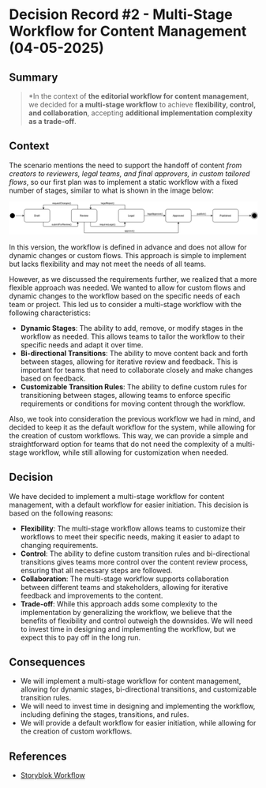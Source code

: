 # Decision Record #2 - Multi-Stage Workflow for Content Management (04-05-2025)

## Summary
> *In the context of **the editorial workflow for content management**, we decided for **a multi-stage workflow** to achieve **flexibility, control, and collaboration**, accepting **additional implementation complexity as a trade-off**.

## Context
The scenario mentions the need to support the handoff of content *from creators to reviewers, legal teams, and final approvers, in custom tailored flows*, so our first plan was to implement a static workflow with a fixed number of stages, similar to what is shown in the image below:

![image](../assets/StaticWorkflow.png)

In this version, the workflow is defined in advance and does not allow for dynamic changes or custom flows. This approach is simple to implement but lacks flexibility and may not meet the needs of all teams.

However, as we discussed the requirements further, we realized that a more flexible approach was needed. We wanted to allow for custom flows and dynamic changes to the workflow based on the specific needs of each team or project. This led us to consider a multi-stage workflow with the following characteristics:

- **Dynamic Stages**: The ability to add, remove, or modify stages in the workflow as needed. This allows teams to tailor the workflow to their specific needs and adapt it over time.
- **Bi-directional Transitions**: The ability to move content back and forth between stages, allowing for iterative review and feedback. This is important for teams that need to collaborate closely and make changes based on feedback.
- **Customizable Transition Rules**: The ability to define custom rules for transitioning between stages, allowing teams to enforce specific requirements or conditions for moving content through the workflow.

Also, we took into consideration the previous workflow we had in mind, and decided to keep it as the default workflow for the system, while allowing for the creation of custom workflows. This way, we can provide a simple and straightforward option for teams that do not need the complexity of a multi-stage workflow, while still allowing for customization when needed.

## Decision
We have decided to implement a multi-stage workflow for content management, with a default workflow for easier initiation. This decision is based on the following reasons:
- **Flexibility**: The multi-stage workflow allows teams to customize their workflows to meet their specific needs, making it easier to adapt to changing requirements.
- **Control**: The ability to define custom transition rules and bi-directional transitions gives teams more control over the content review process, ensuring that all necessary steps are followed.
- **Collaboration**: The multi-stage workflow supports collaboration between different teams and stakeholders, allowing for iterative feedback and improvements to the content.
- **Trade-off**: While this approach adds some complexity to the implementation by generalizing the workflow, we believe that the benefits of flexibility and control outweigh the downsides. We will need to invest time in designing and implementing the workflow, but we expect this to pay off in the long run.

## Consequences
- We will implement a multi-stage workflow for content management, allowing for dynamic stages, bi-directional transitions, and customizable transition rules.
- We will need to invest time in designing and implementing the workflow, including defining the stages, transitions, and rules.
- We will provide a default workflow for easier initiation, while allowing for the creation of custom workflows.

## References
- [Storyblok Workflow](https://www.storyblok.com/docs/editor-guides/workflows-basic-custom)